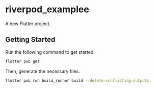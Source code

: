 # riverpod_examplee

A new Flutter project.

## Getting Started

Run the following command to get started:

```bash
flutter pub get
```
Then, generate the necessary files:

```bash
flutter pub run build_runner build --delete-conflicting-outputs
```